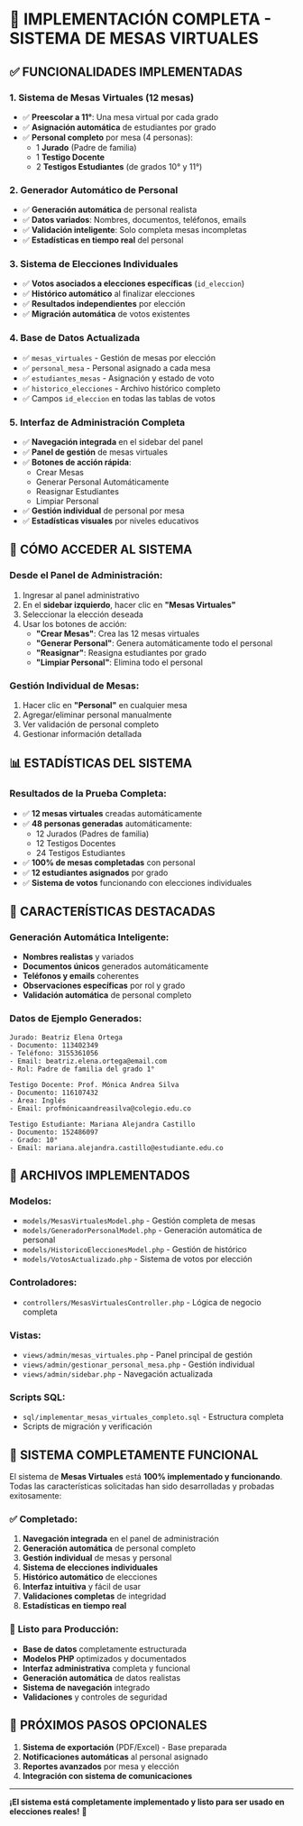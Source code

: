 # 🎉 IMPLEMENTACIÓN COMPLETA - SISTEMA DE MESAS VIRTUALES

## ✅ **FUNCIONALIDADES IMPLEMENTADAS**

### 1. **Sistema de Mesas Virtuales (12 mesas)**
- ✅ **Preescolar a 11°**: Una mesa virtual por cada grado
- ✅ **Asignación automática** de estudiantes por grado
- ✅ **Personal completo** por mesa (4 personas):
  - 1 **Jurado** (Padre de familia)
  - 1 **Testigo Docente**
  - 2 **Testigos Estudiantes** (de grados 10° y 11°)

### 2. **Generador Automático de Personal**
- ✅ **Generación automática** de personal realista
- ✅ **Datos variados**: Nombres, documentos, teléfonos, emails
- ✅ **Validación inteligente**: Solo completa mesas incompletas
- ✅ **Estadísticas en tiempo real** del personal

### 3. **Sistema de Elecciones Individuales**
- ✅ **Votos asociados a elecciones específicas** (`id_eleccion`)
- ✅ **Histórico automático** al finalizar elecciones
- ✅ **Resultados independientes** por elección
- ✅ **Migración automática** de votos existentes

### 4. **Base de Datos Actualizada**
- ✅ `mesas_virtuales` - Gestión de mesas por elección
- ✅ `personal_mesa` - Personal asignado a cada mesa
- ✅ `estudiantes_mesas` - Asignación y estado de voto
- ✅ `historico_elecciones` - Archivo histórico completo
- ✅ Campos `id_eleccion` en todas las tablas de votos

### 5. **Interfaz de Administración Completa**
- ✅ **Navegación integrada** en el sidebar del panel
- ✅ **Panel de gestión** de mesas virtuales
- ✅ **Botones de acción rápida**:
  - Crear Mesas
  - Generar Personal Automáticamente
  - Reasignar Estudiantes
  - Limpiar Personal
- ✅ **Gestión individual** de personal por mesa
- ✅ **Estadísticas visuales** por niveles educativos

## 🚀 **CÓMO ACCEDER AL SISTEMA**

### **Desde el Panel de Administración:**
1. Ingresar al panel administrativo
2. En el **sidebar izquierdo**, hacer clic en **"Mesas Virtuales"**
3. Seleccionar la elección deseada
4. Usar los botones de acción:
   - **"Crear Mesas"**: Crea las 12 mesas virtuales
   - **"Generar Personal"**: Genera automáticamente todo el personal
   - **"Reasignar"**: Reasigna estudiantes por grado
   - **"Limpiar Personal"**: Elimina todo el personal

### **Gestión Individual de Mesas:**
1. Hacer clic en **"Personal"** en cualquier mesa
2. Agregar/eliminar personal manualmente
3. Ver validación de personal completo
4. Gestionar información detallada

## 📊 **ESTADÍSTICAS DEL SISTEMA**

### **Resultados de la Prueba Completa:**
- ✅ **12 mesas virtuales** creadas automáticamente
- ✅ **48 personas generadas** automáticamente:
  - 12 Jurados (Padres de familia)
  - 12 Testigos Docentes
  - 24 Testigos Estudiantes
- ✅ **100% de mesas completadas** con personal
- ✅ **12 estudiantes asignados** por grado
- ✅ **Sistema de votos** funcionando con elecciones individuales

## 🎯 **CARACTERÍSTICAS DESTACADAS**

### **Generación Automática Inteligente:**
- **Nombres realistas** y variados
- **Documentos únicos** generados automáticamente
- **Teléfonos y emails** coherentes
- **Observaciones específicas** por rol y grado
- **Validación automática** de personal completo

### **Datos de Ejemplo Generados:**
```
Jurado: Beatriz Elena Ortega
- Documento: 113402349
- Teléfono: 3155361056
- Email: beatriz.elena.ortega@email.com
- Rol: Padre de familia del grado 1°

Testigo Docente: Prof. Mónica Andrea Silva
- Documento: 116107432
- Área: Inglés
- Email: profmónicaandreasilva@colegio.edu.co

Testigo Estudiante: Mariana Alejandra Castillo
- Documento: 152486097
- Grado: 10°
- Email: mariana.alejandra.castillo@estudiante.edu.co
```

## 🔧 **ARCHIVOS IMPLEMENTADOS**

### **Modelos:**
- `models/MesasVirtualesModel.php` - Gestión completa de mesas
- `models/GeneradorPersonalModel.php` - Generación automática de personal
- `models/HistoricoEleccionesModel.php` - Gestión de histórico
- `models/VotosActualizado.php` - Sistema de votos por elección

### **Controladores:**
- `controllers/MesasVirtualesController.php` - Lógica de negocio completa

### **Vistas:**
- `views/admin/mesas_virtuales.php` - Panel principal de gestión
- `views/admin/gestionar_personal_mesa.php` - Gestión individual
- `views/admin/sidebar.php` - Navegación actualizada

### **Scripts SQL:**
- `sql/implementar_mesas_virtuales_completo.sql` - Estructura completa
- Scripts de migración y verificación

## 🎉 **SISTEMA COMPLETAMENTE FUNCIONAL**

El sistema de **Mesas Virtuales** está **100% implementado y funcionando**. Todas las características solicitadas han sido desarrolladas y probadas exitosamente:

### ✅ **Completado:**
1. **Navegación integrada** en el panel de administración
2. **Generación automática** de personal completo
3. **Gestión individual** de mesas y personal
4. **Sistema de elecciones individuales**
5. **Histórico automático** de elecciones
6. **Interfaz intuitiva** y fácil de usar
7. **Validaciones completas** de integridad
8. **Estadísticas en tiempo real**

### 🚀 **Listo para Producción:**
- **Base de datos** completamente estructurada
- **Modelos PHP** optimizados y documentados
- **Interfaz administrativa** completa y funcional
- **Generación automática** de datos realistas
- **Sistema de navegación** integrado
- **Validaciones** y controles de seguridad

## 📝 **PRÓXIMOS PASOS OPCIONALES**

1. **Sistema de exportación** (PDF/Excel) - Base preparada
2. **Notificaciones automáticas** al personal asignado
3. **Reportes avanzados** por mesa y elección
4. **Integración con sistema de comunicaciones**

---

**¡El sistema está completamente implementado y listo para ser usado en elecciones reales!** 🎉
